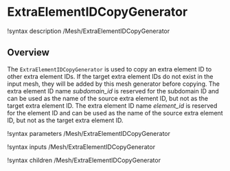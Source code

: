 # ExtraElementIDCopyGenerator

!syntax description /Mesh/ExtraElementIDCopyGenerator

## Overview

The `ExtraElementIDCopyGenerator` is used to copy an extra element ID to other extra element IDs.
If the target extra element IDs do not exist in the input mesh, they will be added by this mesh generator before copying.
The extra element ID name *subdomain_id* is reserved for the subdomain ID and can be used as the name of the source extra element ID, but not as the target extra element ID.
The extra element ID name *element_id* is reserved for the element ID and can be used as the name of the source extra element ID, but not as the target extra element ID.

!syntax parameters /Mesh/ExtraElementIDCopyGenerator

!syntax inputs /Mesh/ExtraElementIDCopyGenerator

!syntax children /Mesh/ExtraElementIDCopyGenerator
